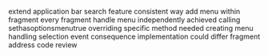 extend application bar search feature consistent way add menu within fragment every fragment handle menu independently achieved calling sethasoptionsmenutrue overriding specific method needed creating menu handling selection event consequence implementation could differ fragment address code review